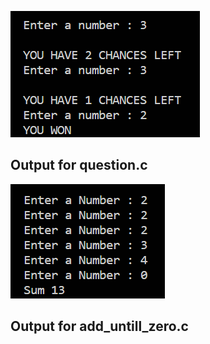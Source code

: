 ![output](./assets/image.png)

## Output for question.c

![output](./assets/image-1.png)

## Output for add_untill_zero.c
